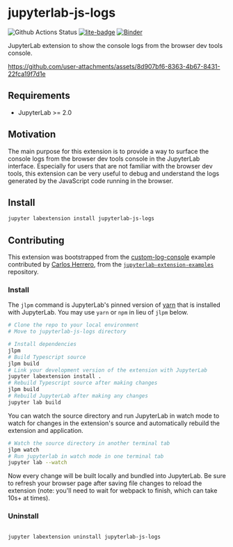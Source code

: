 # jupyterlab-js-logs

![Github Actions Status](https://github.com/jupyterlab-contrib/jupyterlab-js-logs/workflows/Build/badge.svg)
[![lite-badge](https://jupyterlite.rtfd.io/en/latest/_static/badge.svg)](https://jupyterlab-contrib.github.io/jupyterlab-js-logs)
[![Binder](https://mybinder.org/badge_logo.svg)](https://mybinder.org/v2/gh/jupyterlab-contrib/jupyterlab-js-logs/main?urlpath=lab)

JupyterLab extension to show the console logs from the browser dev tools console.

https://github.com/user-attachments/assets/8d907bf6-8363-4b67-8431-22fca19f7d1e

## Requirements

- JupyterLab >= 2.0

## Motivation

The main purpose for this extension is to provide a way to surface the console logs from the browser dev tools console in the JupyterLab interface.
Especially for users that are not familiar with the browser dev tools, this extension can be very useful to debug and understand the logs generated by the JavaScript code running in the browser.

## Install

```bash
jupyter labextension install jupyterlab-js-logs
```

## Contributing

This extension was bootstrapped from the [custom-log-console](https://github.com/jupyterlab/extension-examples/tree/master/custom-log-console) example contributed by [Carlos Herrero](https://github.com/hbcarlos), from the [`jupyterlab-extension-examples`](https://github.com/jupyterlab/extension-examples) repository.

### Install

The `jlpm` command is JupyterLab's pinned version of
[yarn](https://yarnpkg.com/) that is installed with JupyterLab. You may use
`yarn` or `npm` in lieu of `jlpm` below.

```bash
# Clone the repo to your local environment
# Move to jupyterlab-js-logs directory

# Install dependencies
jlpm
# Build Typescript source
jlpm build
# Link your development version of the extension with JupyterLab
jupyter labextension install .
# Rebuild Typescript source after making changes
jlpm build
# Rebuild JupyterLab after making any changes
jupyter lab build
```

You can watch the source directory and run JupyterLab in watch mode to watch for changes in the extension's source and automatically rebuild the extension and application.

```bash
# Watch the source directory in another terminal tab
jlpm watch
# Run jupyterlab in watch mode in one terminal tab
jupyter lab --watch
```

Now every change will be built locally and bundled into JupyterLab. Be sure to refresh your browser page after saving file changes to reload the extension (note: you'll need to wait for webpack to finish, which can take 10s+ at times).

### Uninstall

```bash

jupyter labextension uninstall jupyterlab-js-logs
```
